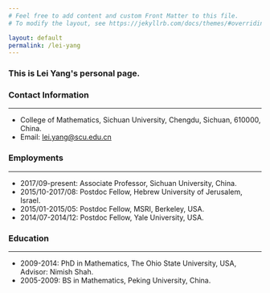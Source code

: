 ```yaml
---
# Feel free to add content and custom Front Matter to this file.
# To modify the layout, see https://jekyllrb.com/docs/themes/#overriding-theme-defaults

layout: default
permalink: /lei-yang
---
```


### This is Lei Yang's personal page.

### Contact Information
---
- College of Mathematics, Sichuan University, 
Chengdu, Sichuan, 610000, China.
- Email: lei.yang@scu.edu.cn 



### Employments
---
- 2017/09-present: Associate Professor, Sichuan University, China.
- 2015/10-2017/08: Postdoc Fellow, Hebrew University of Jerusalem, Israel.
- 2015/01-2015/05: Postdoc Fellow, MSRI, Berkeley, USA.
- 2014/07-2014/12: Postdoc Fellow, Yale University, USA.


### Education
---
- 2009-2014: PhD in Mathematics, The Ohio State University, USA, Advisor: Nimish Shah.
- 2005-2009: BS in Mathematics, Peking University, China.


